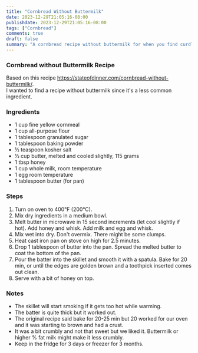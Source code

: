 ```yaml
---
title: "Cornbread Without Buttermilk"
date: 2023-12-29T21:05:16-08:00
publishdate: 2023-12-29T21:05:16-08:00
tags: ["Cornbread"]
comments: true
draft: false
summary: "A cornbread recipe without buttermilk for when you find curdled milk gross."
---
```


### Cornbread without Buttermilk Recipe

Based on this recipe https://stateofdinner.com/cornbread-without-buttermilk/. <br>
I wanted to find a recipe without buttermilk since it's a less common ingredient.

### Ingredients
* 1 cup fine yellow cornmeal
* 1 cup all-purpose flour 
* 1 tablespoon granulated sugar 
* 1 tablespoon baking powder
* ½ teaspoon kosher salt
* ½ cup butter, melted and cooled slightly, 115 grams
* 1 tbsp honey
* 1 cup whole milk, room temperature
* 1 egg room temperature
* 1 tablespoon butter (for pan)

### Steps
1)	Turn on oven to 400°F (200°C).
2)	Mix dry ingredients in a medium bowl.
3)	Melt butter in microwave in 15 second increments (let cool slightly if hot).  Add honey and whisk. Add milk and egg and whisk.
4)	Mix wet into dry.  Don't overmix.  There might be some clumps.  
5)	Heat cast iron pan on stove on high for 2.5 minutes.
6)	Drop 1 tablespoon of butter into the pan. Spread the melted butter to coat the bottom of the pan.
7)	Pour the batter into the skillet and smooth it with a spatula. Bake for 20 min, or until the edges are golden brown and a toothpick inserted comes out clean.
8)	Serve with a bit of honey on top.

### Notes
* The skillet will start smoking if it gets too hot while warming.  
* The batter is quite thick but it worked out.
* The original recipe said bake for 20-25 min but 20 worked for our oven and it was starting to brown and had a crust.
* It was a bit crumbly and not that sweet but we liked it.  Buttermilk or higher % fat milk might make it less crumbly. 
* Keep in the fridge for 3 days or freezer for 3 months.
